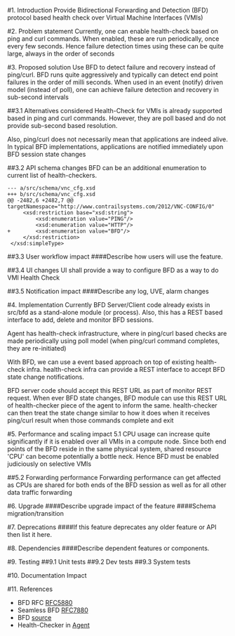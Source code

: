 #1. Introduction
Provide Bidirectional Forwarding and Detection (BFD) protocol based health check
over Virtual Machine Interfaces (VMIs)

#2. Problem statement
Currently, one can enable health-check based on ping and curl commands. When
enabled, these are run periodically, once every few seconds. Hence failure
detection times using these can be quite large, always in the order of seconds

#3. Proposed solution
Use BFD to detect failure and recovery instead of ping/curl. BFD runs quite
aggressively and typically can detect end point failures in the order of milli
seconds. When used in an event (notify) driven model (instead of poll), one
can achieve failure detection and recovery in sub-second intervals

##3.1 Alternatives considered
Health-Check for VMIs is already supported based in ping and curl commands.
However, they are poll based and do not provide sub-second based resolution.

Also, ping/curl does not necessarily mean that applications are indeed alive.
In typical BFD implementations, applications are notified immediately upon
BFD session state changes

##3.2 API schema changes
BFD can be an additional enumeration to current list of health-checkers.

```
--- a/src/schema/vnc_cfg.xsd
+++ b/src/schema/vnc_cfg.xsd
@@ -2482,6 +2482,7 @@ targetNamespace="http://www.contrailsystems.com/2012/VNC-CONFIG/0"
     <xsd:restriction base="xsd:string">
         <xsd:enumeration value="PING"/>
         <xsd:enumeration value="HTTP"/>
+        <xsd:enumeration value="BFD"/>
     </xsd:restriction>
 </xsd:simpleType>

```

##3.3 User workflow impact
####Describe how users will use the feature.

##3.4 UI changes
UI shall provide a way to configure BFD as a way to do VMI Health Check

##3.5 Notification impact
####Describe any log, UVE, alarm changes

#4. Implementation
Currently BFD Server/Client code already exists in src/bfd as a stand-alone
module (or process). Also, this has a REST based interface to add, delete and
monitor BFD sessions.

Agent has health-check infrastructure, where in ping/curl based checks are made
periodically using poll model (when ping/curl command completes, they are
re-initiated)

With BFD, we can use a event based approach on top of existing health-check
infra. health-check infra can provide a REST interface to accept BFD state
change notifications.

BFD server code should accept this REST URL as part of monitor REST request.
When ever BFD state changes, BFD module can use this REST URL of health-checker
piece of the agent to inform the same. health-checker can then treat the state
change similar to how it does when it receives ping/curl result when those
commands complete and exit

#5. Performance and scaling impact
5.1 CPU usage can increase quite significantly if it is enabled over all VMIs
in a compute node. Since both end points of the BFD reside in the same physical
system, shared resource 'CPU' can become potentially a bottle neck. Hence BFD
must be enabled judiciously on selective VMIs

##5.2 Forwarding performance
Forwarding performance can get affected as CPUs are shared for both ends of the
BFD session as well as for all other data traffic forwarding

#6. Upgrade
####Describe upgrade impact of the feature
####Schema migration/transition

#7. Deprecations
####If this feature deprecates any older feature or API then list it here.

#8. Dependencies
####Describe dependent features or components.

#9. Testing
##9.1 Unit tests
##9.2 Dev tests
##9.3 System tests

#10. Documentation Impact

#11. References
* BFD RFC [RFC5880](https://tools.ietf.org/html/rfc5880)
* Seamless BFD [RFC7880](https://tools.ietf.org/html/rfc7880)
* BFD [source](https://github.com/Juniper/contrail-controller/tree/master/src/bfd)
* Health-Checker in [Agent](https://github.com/Juniper/contrail-controller/blob/master/src/vnsw/agent/oper/health_check.cc)
